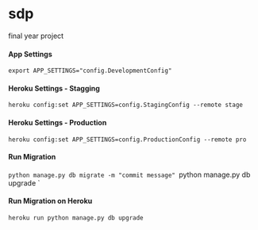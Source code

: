# sdp
final year project

#### App Settings
`export APP_SETTINGS="config.DevelopmentConfig"`

#### Heroku Settings - Stagging
`heroku config:set APP_SETTINGS=config.StagingConfig --remote stage
`
#### Heroku Settings - Production
`heroku config:set APP_SETTINGS=config.ProductionConfig --remote pro
`


#### Run Migration
`python manage.py db migrate -m "commit message"
`python manage.py db upgrade
`

#### Run Migration on Heroku
`heroku run python manage.py db upgrade
`

